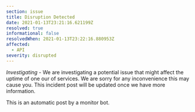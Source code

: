 ```yaml
---
section: issue
title: Disruption Detected
date: 2021-01-13T23:21:16.621199Z
resolved: true
informational: false
resolvedWhen: 2021-01-13T23:22:16.880953Z
affected:
  - API
severity: disrupted
---
```

*Investigating* - We are investigating a potential issue that might affect the uptime of one our of services. We are sorry for any inconvenience this may cause you. This incident post will be updated once we have more information.

This is an automatic post by a monitor bot.
        